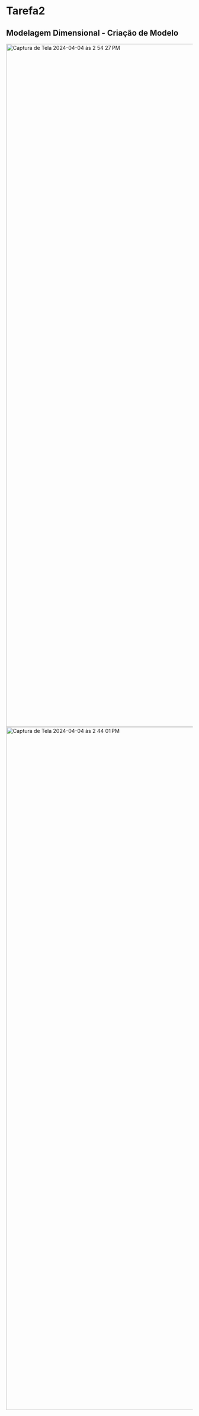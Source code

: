 # Tarefa2

## Modelagem Dimensional - Criação de Modelo

<img width="1840" alt="Captura de Tela 2024-04-04 às 2 54 27 PM" src="https://github.com/paularcsarruda/Compass/assets/122739036/74d27f61-3bbf-47cb-bd6a-78baf86989af">

<img width="1840" alt="Captura de Tela 2024-04-04 às 2 44 01 PM" src="https://github.com/paularcsarruda/Compass/assets/122739036/456d4aa4-c6d7-40d7-9992-abc2960773f5">



